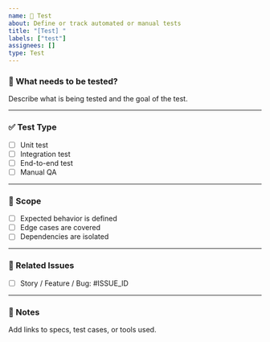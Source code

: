 ```yaml
---
name: 🧪 Test
about: Define or track automated or manual tests
title: "[Test] "
labels: ["test"]
assignees: []
type: Test
---
```


### 🧪 What needs to be tested?

Describe what is being tested and the goal of the test.

---

### ✅ Test Type

- [ ] Unit test
- [ ] Integration test
- [ ] End-to-end test
- [ ] Manual QA

---

### 📌 Scope

- [ ] Expected behavior is defined
- [ ] Edge cases are covered
- [ ] Dependencies are isolated

---

### 🔗 Related Issues

- [ ] Story / Feature / Bug: #ISSUE_ID

---

### 📝 Notes

Add links to specs, test cases, or tools used.

